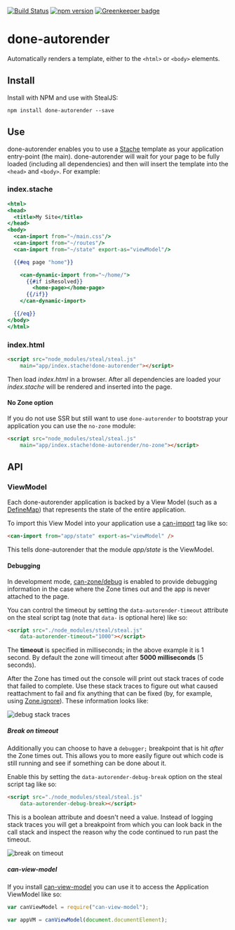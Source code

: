 [![Build Status](https://travis-ci.org/donejs/autorender.svg?branch=master)](https://travis-ci.org/donejs/autorender)
[![npm version](https://badge.fury.io/js/done-autorender.svg)](http://badge.fury.io/js/done-autorender)
[![Greenkeeper badge](https://badges.greenkeeper.io/donejs/autorender.svg)](https://greenkeeper.io/)

# done-autorender

Automatically renders a template, either to the `<html>` or `<body>` elements.

## Install

Install with NPM and use with StealJS:

```
npm install done-autorender --save
```

## Use

done-autorender enables you to use a [Stache](https://canjs.com/doc/can-stache.html) template as your application entry-point (the main). done-autorender will wait for your page to be fully loaded (including all dependencies) and then will insert the template into the `<head>` and `<body>`.  For example:

### index.stache

```handlebars
<html>
<head>
  <title>My Site</title>
</head>
<body>
  <can-import from="~/main.css"/>
  <can-import from="~/routes"/>
  <can-import from="~/state" export-as="viewModel"/>

  {{#eq page "home"}}

    <can-dynamic-import from="~/home/">
      {{#if isResolved}}
        <home-page></home-page>
      {{/if}}
    </can-dynamic-import>

  {{/eq}}
</body>
</html>
```

### index.html

```html
<script src="node_modules/steal/steal.js"
	main="app/index.stache!done-autorender"></script>
```

Then load *index.html* in a browser. After all dependencies are loaded your *index.stache* will be rendered and inserted into the page.

#### No Zone option

If you do not use SSR but still want to use `done-autorender` to bootstrap your application you can use the `no-zone` module:
```html
<script src="node_modules/steal/steal.js"
	main="app/index.stache!done-autorender/no-zone"></script>
```

## API

### ViewModel

Each done-autorender application is backed by a View Model (such as a [DefineMap](https://canjs.com/doc/can-define/map/map.html)) that represents the state of the entire application.

To import this View Model into your application use a [can-import](https://canjs.com/doc/can-view-import.html#_can_importfrom__MODULE_NAME___) tag like so:

```html
<can-import from="app/state" export-as="viewModel" />
```

This tells done-autorender that the module *app/state* is the ViewModel.

#### Debugging

In development mode, [can-zone/debug](https://canjs.com/doc/can-zone/debug.html) is enabled to provide debugging information in the case where the Zone times out and the app is never attached to the page.

You can control the timeout by setting the `data-autorender-timeout` attribute on the steal script tag (note that `data-` is optional here) like so:

```html
<script src="./node_modules/steal/steal.js"
	data-autorender-timeout="1000"></script>
```

The __timeout__ is specified in milliseconds; in the above example it is 1 second. By default the zone will timeout after __5000 milliseconds__ (5 seconds).

After the Zone has timed out the console will print out stack traces of code that failed to complete. Use these stack traces to figure out what caused reattachment to fail and fix anything that can be fixed (by, for example, using [Zone.ignore](https://canjs.com/doc/can-zone.ignore.html)). These information looks like:

![debug stack traces](https://user-images.githubusercontent.com/361671/33093932-62001f4a-cecc-11e7-8cbc-376789a43781.png)

##### Break on timeout

Additionally you can choose to have a `debugger;` breakpoint that is hit *after* the Zone times out. This allows you to more easily figure out which code is still running and see if something can be done about it.

Enable this by setting the `data-autorender-debug-break` option on the steal script tag like so:

```html
<script src="./node_modules/steal/steal.js"
	data-autorender-debug-break></script>
```

This is a boolean attribute and doesn't need a value. Instead of logging stack traces you will get a breakpoint from which you can look back in the call stack and inspect the reason why the code continued to run past the timeout.

![break on timeout](https://user-images.githubusercontent.com/361671/33095278-1628ab46-ced1-11e7-96e7-bf25e9cc2853.png)


##### can-view-model

If you install [can-view-model](https://github.com/canjs/can-view-model) you can use it to access the Application ViewModel like so:

```js
var canViewModel = require("can-view-model");

var appVM = canViewModel(document.documentElement);
```
